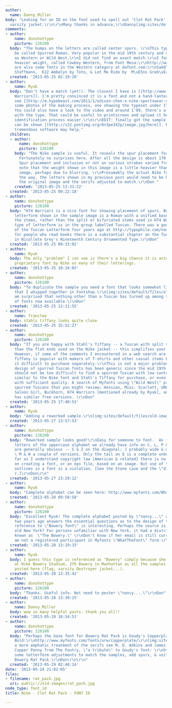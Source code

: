 ```yaml
---
author:
  name: Danny_Miller
body: "Looking for an ID on the font used to spell out 'Clot Rat Pack' for this Nike
  varsity jacket.\r\n\r\nMany thanks in advance,\r\nDanny[img:sites/default/files/old-images/rat_pack_6425.jpg]"
comments:
- author:
    name: donshottype
    picture: 126100
  body: "The bumps on the letters are called center spurs. \r\nThis type of font could
    be called Spurred Roman. Very popular in the mid 19th century and often classified
    as Western or Wild West.\r\nI did not find an exact match.\r\nI found one in a
    heavier weight, called Cowboy Western, from Font Mesa:\r\nhttp://www.myfonts.com/fonts/fontmesa/cowboy-western/\r\nThere
    are also some fonts in the Western category at dafont.com:\r\nSaddlebag by Dieter
    Steffmann,  K22 Ambelyn by Toto, & Let Me Ride by  M\xE5ns Greb\xE4ck.\r\nDon"
  created: '2013-05-25 02:19:20'
- author:
    name: Ryuk
  body: "Don't have a match (yet!). The closest I have is [[http://www.myfonts.com/fonts/hydro74/h74-warriors|H74
    Warriors]]. I'm pretty convinced it is a font and not a hand-lanterring. You can
    see [[http://m.hypebeast.com/2011/1/edison-chen-x-nike-sportswear-destroyer-jacket|here]]
    some photos of the making process, one showing the typeset under Illustrator.
    You could also have a look to the video and around 1'09, there's a black flag
    with the type. That could be useful to printscreen and upload it here to make
    identification process easier.\r\n\r\nEDIT: finally got the sample by myself,
    can be shown [[http://s22.postimg.org/6n3pe342p/image.jpg|here]]. Fivos with his
    tremendous software may help."
  children:
  - author:
      name: donshottype
      picture: 126100
    body: "The Nike sample is useful. It reveals the spur placement for more letters.
      Fortunately no surprises here. After all the design is about 170 years old.
      Spur placement and inclusion or not on various strokes varied from font to font.\r\nI
      note that the weight shown in this image is a little heavier than the original
      image, perhaps due to blurring. \r\nPresumably the actual Nike font is a match.\r\nBy
      the way, the letters shown in my previous post would need to be heavier to match
      the original image and the serifs adjusted to match.\r\nDon "
    created: '2013-05-25 13:31:22'
  created: '2013-05-25 09:22:18'
- author:
    name: donshottype
    picture: 126100
  body: "H74 Warriors is a nice font for showing placement of spurs. But the base
    letterform shown in the sample image is a Roman with a unified base and top for
    the stems, rather than the split or bifurcated stems used in H74 Warriors. This
    type of letterform is in the group labelled Tuscan. There was a good discussion
    of the Tuscan Letterform four years ago at http://typophile.com/node/41566 And
    for people who read books there is a substantial chapter on the Tuscan letterform
    in Nicollete Grey's Nineteenth Century Ornamented Type.\r\nDon"
  created: '2013-05-25 09:33:02'
- author:
    name: Ryuk
  body: The only "problem" I can see is there's a big chance it is actually an exclusive
    proprietary font by Nike as many of their letterings.
  created: '2013-05-25 10:34:03'
- author:
    name: donshottype
    picture: 126100
  body: "To duplicate the sample you need a font that looks somewhat like these letters
    that I whipped together in Fontshop.\r\n[img:sites/default/files/old-images/ClotRatPack_4146.jpg]\r\nI
    am surprised that nothing other than a Tuscan has turned up among the thousands
    of fonts now available.\r\nDon"
  created: '2013-05-25 13:11:55'
- author:
    name: franclee
  body: stahls tiffany looks quite close
  created: '2013-05-25 15:52:27'
- author:
    name: donshottype
    picture: 126100
  body: "If you are happy with Stahl's Tiffany -- a Tuscan with split stems rather
    than the flat ends used on the Nike jacket -- this simplifies your font search.
    However, if some of the comments I encountered in a web search are accurate, Stahl's
    Tiffany is popular with makers of T-shirts and other casual items but they find
    it difficult to purchase separately.\r\nThis is not a major problem as the general
    design of spurred Tuscan fonts has been generic since the mid 19th century. It
    should not be too difficult to find a spurred Tuscan with low contrast and weight
    similar to the Nike font and Stahl's Tiffany for purchase, or even a free version
    with sufficient quality. A search of Myfonts using \"Wild West\" produced several
    spurred Tuscans that you might review: Hessian, Miss. Scarlett, URW Wood Type,
    Saloon Girl, Buckhorn, H74 Warriors [mentioned already by Ryuk], and Saloon. Dafont
    has similar free versions. \r\nDon"
  created: '2013-05-25 17:40:53'
- author:
    name: Ryuk
  body: "Adding a reworked sample.\r\n[img:sites/default/files/old-images/Untitled-1_6656.png]"
  created: '2013-05-27 13:57:53'
- author:
    name: donshottype
    picture: 126100
  body: "Reworked sample looks good!\r\nEasy for someone to font.  As for additional
    letters of the uppercase alphabet we already have info on C, L, P & K. The remainder
    are generally obvious -- S & Z on the diagonal; J probably wide & not below baseline;
    \ M & W a couple of versions. Only the tail on Q is a complete unknown. \r\nAs
    far as I understand copyright law [American & related] there is no restriction
    on creating a font, or an eps file, based on an image. But use of the digital
    outlines in a font is a violation. [See the Stone case and the \"distinctive\"
    r.]\r\nDon\r\n"
  created: '2013-05-27 23:29:12'
- author:
    name: Ryuk
  body: "Complete alphabet can be seen here: http://www.myfonts.com/WhatTheFont/forum/case/427788/\r\n\r\n[img:sites/default/files/old-images/2cb82c8709c6d0b0394eff71103cca4a_5129.207178.png]"
  created: '2013-05-28 09:50:58'
- author:
    name: donshottype
    picture: 126100
  body: "Excellent Ryuk! The complete alphabet posted by \"nancy...\" at Myfonts almost
    two years ago answers the essential questions as to the design of the font. \r\nHer
    reference to \"Bowery font\" is interesting. Perhaps the source is lettering from
    old New York? For persons unfamiliar with New York, it had a district informally
    known as  \"The Bowery.\" \r\nDon't know if her email is still current. BTW, I
    am not a registered participant in Myfonts \"WhatTheFont\" form.\r\nDon\r\n"
  created: '2013-05-28 13:19:33'
- author:
    name: Ryuk
  body: I guess this type is referenced as "Bowery" simply because she has seen it
    at Nike Bowery Stadium, 276 Bowery in Manhattan as all the samples previously
    posted here (flag, varsity Destroyer jacket...).
  created: '2013-05-28 13:35:42'
- author:
    name: donshottype
    picture: 126100
  body: "Thanks. Useful info. Not need to pester \"nancy....\"\r\nDon"
  created: '2013-05-28 13:39:25'
- author:
    name: Danny_Miller
  body: wow so many helpful posts. thank you all!!
  created: '2013-05-28 18:54:51'
- author:
    name: donshottype
    picture: 126100
  body: "Perhaps the base font for Bowery Rat Pack is Goudy's Copperplate Gothic Condensed
    Bold:\r\nhttp://www.myfonts.com/fonts/urw/copperplate/\r\n[img:sites/default/files/old-images/CopperplateCondbold_5208.jpg]\r\nFor
    a more emphatic treatment of the serifs see M. D. Adkins and James L Stirling's
    Copper Penny from The Fontry, \"a tribute\" to Goudy's font: \r\nhttp://www.myfonts.com/fonts/fontry/copper-penny/\r\nDo
    some letterform adjustments to match the samples, add spurs, & voila you have
    Bowery Rat Pack.\r\nDon\r\n\r\n"
  created: '2013-05-29 02:48:14'
date: '2013-05-24 21:02:05'
files:
- filename: rat_pack.jpg
  uri: public://old-images/rat_pack.jpg
node_type: font_id
title: Nike - Clot Rat Pack - FONT ID

---
```

